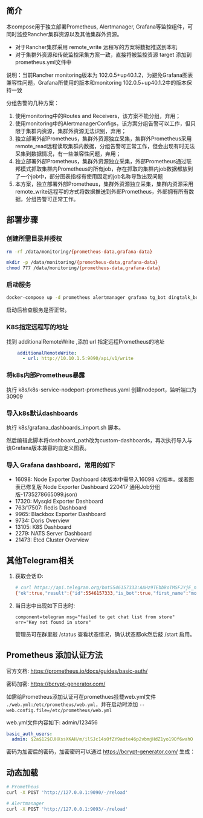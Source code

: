 ## 简介
本compose用于独立部署Prometheus, Alertmanager, Grafana等监控组件，可同时监控Rancher集群资源以及其他集群外资源。
 - 对于Rancher集群采用 remote_write 远程写的方案将数据推送到本机
 - 对于集群外资源和传统监控采集方案一致，直接将被监控资源 target 添加到prometheus.yml文件中

说明：当前Rancher monitoring版本为 102.0.5+up40.1.2，为避免Grafana图表兼容性问题，Grafana所使用的版本和monitoring 102.0.5+up40.1.2中的版本保持一致

分组告警的几种方案：
1. 使用monitoring中的Routes and Receivers，该方案不能分组，弃用；
2. 使用monitoring中的AlertmanagerConfigs，该方案分组告警可以工作，但只限于集群内资源，集群外资源无法识别，弃用；
3. 独立部署外部Prometheus，集群外资源独立采集，集群外Prometheus采用remote_read远程读取集群内数据，分组告警可正常工作，但会出现有时无法采集到数据情况，有一些兼容性问题，弃用；
4. 独立部署外部Prometheus，集群外资源独立采集，外部Prometheus通过联邦模式抓取集群内Prometheus的所有job，存在抓取的集群内job数据都放到了一个job中，部分图表指标有使用固定的job名称导致出现问题
5. 本方案，独立部署外部Prometheus，集群外资源独立采集，集群内资源采用remote_write远程写的方式将数据推送到外部Prometheus，外部拥有所有数据，分组告警可正常工作。

## 部署步骤
### 创建所需目录并授权
```bash
rm -rf /data/monitoring/{prometheus-data,grafana-data}

mkdir -p /data/monitoring/{prometheus-data,grafana-data}
chmod 777 /data/monitoring/{prometheus-data,grafana-data}
```

### 启动服务
```bash
docker-compose up -d prometheus alertmanager grafana tg_bot dingtalk_bot blackbox_exporter
```
启动后检查服务是否正常。

### K8S指定远程写的地址
找到 additionalRemoteWrite ,添加 url 指定远程Prometheus的地址
```yaml
    additionalRemoteWrite:
      - url: http://10.10.1.5:9090/api/v1/write
```

### 将k8s内部Prometheus暴露
执行 k8s/k8s-service-nodeport-prometheus.yaml 创建nodeport，监听端口为 30909

### 导入k8s默认dashboards
执行 k8s/grafana_dashboards_import.sh 脚本。

然后编辑此脚本将dashboard_path改为custom-dashboards，再次执行导入与该Grafana版本兼容的自定义图表。

### 导入 Grafana dashboard，常用的如下
- 16098: Node Exporter Dashboard (本版本中需导入16098 v2版本，或者图表已修复版 Node Exporter Dashboard 220417 通用Job分组版-1735278665099.json)
- 17320: Mysqld Exporter Dashboard
- 763/17507: Redis Dashboard
- 9965: Blackbox Exporter Dashboard
- 9734: Doris Overview
- 13105: K8S Dashboard
- 2279: NATS Server Dashboard
- 21473: Etcd Cluster Overview



## 其他Telegram相关
1. 获取会话ID:
    ```bash
    # curl https://api.telegram.org/bot5546157333:AAHz9TEbbkoTMSFJYjE_ndGuI6OED0CtAAA/getMe
    {"ok":true,"result":{"id":5546157333,"is_bot":true,"first_name":"monitor_robot","username":"monitor_bthy_bot","can_join_groups":true,"can_read_all_group_messages":false,"supports_inline_queries":false,"can_connect_to_business":false}}
    ```

2. 当日志中出现如下日志时:
    ```text
    component=telegram msg="failed to get chat list from store" err="Key not found in store"
    ```
    管理员可在群里敲 /status 查看状态情况，确认状态都ok然后敲 /start 启用。


## Prometheus 添加认证方法
官方文档: https://prometheus.io/docs/guides/basic-auth/

密码加密: https://bcrypt-generator.com/

如需给Prometheus添加认证可在promethues挂载web.yml文件 `./web.yml:/etc/prometheus/web.yml`，并在启动时添加 `--web.config.file=/etc/prometheus/web.yml`

web.yml文件内容如下:
admin/123456
```yaml
basic_auth_users:
  admin: $2a$12$CUHXssXKAH/m/ilSJc14sOfZY9adte46p2vbmjHdZ1yo19Of6wahO
```
密码为加密后的密码，加密密码可以通过 https://bcrypt-generator.com/ 生成：


## 动态加载
```bash
# Prometheus
curl -X POST 'http://127.0.0.1:9090/-/reload'

# Alertmanager
curl -X POST 'http://127.0.0.1:9093/-/reload'
```


